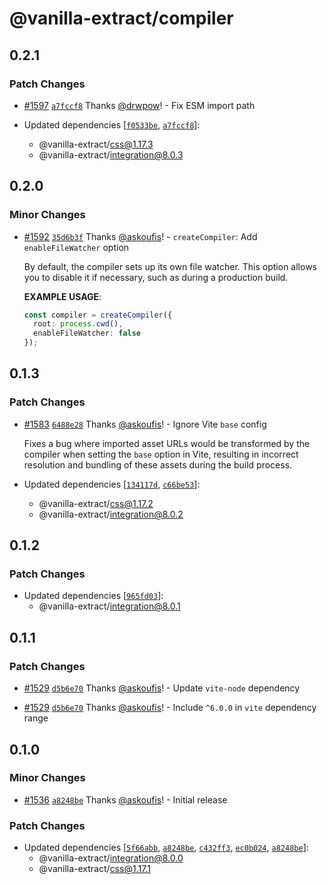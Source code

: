 # @vanilla-extract/compiler

## 0.2.1

### Patch Changes

- [#1597](https://github.com/vanilla-extract-css/vanilla-extract/pull/1597) [`a7fccf8`](https://github.com/vanilla-extract-css/vanilla-extract/commit/a7fccf8a2626d610c060e095e0b9fb48a4ca5c9e) Thanks [@drwpow](https://github.com/drwpow)! - Fix ESM import path

- Updated dependencies [[`f0533be`](https://github.com/vanilla-extract-css/vanilla-extract/commit/f0533be939e6835ae961e3dd10b764c0c052ee75), [`a7fccf8`](https://github.com/vanilla-extract-css/vanilla-extract/commit/a7fccf8a2626d610c060e095e0b9fb48a4ca5c9e)]:
  - @vanilla-extract/css@1.17.3
  - @vanilla-extract/integration@8.0.3

## 0.2.0

### Minor Changes

- [#1592](https://github.com/vanilla-extract-css/vanilla-extract/pull/1592) [`35d6b3f`](https://github.com/vanilla-extract-css/vanilla-extract/commit/35d6b3fe5d297dc76f1629a9f54f21d0f97e7c9f) Thanks [@askoufis](https://github.com/askoufis)! - `createCompiler`: Add `enableFileWatcher` option

  By default, the compiler sets up its own file watcher.
  This option allows you to disable it if necessary, such as during a production build.

  **EXAMPLE USAGE**:

  ```ts
  const compiler = createCompiler({
    root: process.cwd(),
    enableFileWatcher: false
  });
  ```

## 0.1.3

### Patch Changes

- [#1583](https://github.com/vanilla-extract-css/vanilla-extract/pull/1583) [`6488e28`](https://github.com/vanilla-extract-css/vanilla-extract/commit/6488e28337106582231b418778c884f26e393219) Thanks [@askoufis](https://github.com/askoufis)! - Ignore Vite `base` config

  Fixes a bug where imported asset URLs would be transformed by the compiler when setting the `base` option in Vite, resulting in incorrect resolution and bundling of these assets during the build process.

- Updated dependencies [[`134117d`](https://github.com/vanilla-extract-css/vanilla-extract/commit/134117d32e25d92edc24c8c863d757294d7b5df8), [`c66be53`](https://github.com/vanilla-extract-css/vanilla-extract/commit/c66be53d600802b2922da1d6034e2a5ff3fbbcae)]:
  - @vanilla-extract/css@1.17.2
  - @vanilla-extract/integration@8.0.2

## 0.1.2

### Patch Changes

- Updated dependencies [[`965fd03`](https://github.com/vanilla-extract-css/vanilla-extract/commit/965fd03ff26dd324ec24734aa7700f1fe89bd483)]:
  - @vanilla-extract/integration@8.0.1

## 0.1.1

### Patch Changes

- [#1529](https://github.com/vanilla-extract-css/vanilla-extract/pull/1529) [`d5b6e70`](https://github.com/vanilla-extract-css/vanilla-extract/commit/d5b6e70f44a3d4f03e113fe78e0605b358e9c0d7) Thanks [@askoufis](https://github.com/askoufis)! - Update `vite-node` dependency

- [#1529](https://github.com/vanilla-extract-css/vanilla-extract/pull/1529) [`d5b6e70`](https://github.com/vanilla-extract-css/vanilla-extract/commit/d5b6e70f44a3d4f03e113fe78e0605b358e9c0d7) Thanks [@askoufis](https://github.com/askoufis)! - Include `^6.0.0` in `vite` dependency range

## 0.1.0

### Minor Changes

- [#1536](https://github.com/vanilla-extract-css/vanilla-extract/pull/1536) [`a8248be`](https://github.com/vanilla-extract-css/vanilla-extract/commit/a8248befac51aa51d771b9b22a46209b1fd1e3b3) Thanks [@askoufis](https://github.com/askoufis)! - Initial release

### Patch Changes

- Updated dependencies [[`5f66abb`](https://github.com/vanilla-extract-css/vanilla-extract/commit/5f66abbd607e76d491bbb7b9bfe9c64c882a53e8), [`a8248be`](https://github.com/vanilla-extract-css/vanilla-extract/commit/a8248befac51aa51d771b9b22a46209b1fd1e3b3), [`c432ff3`](https://github.com/vanilla-extract-css/vanilla-extract/commit/c432ff33a8aead2c94fa6a4fcc9fcb1d7990427d), [`ec0b024`](https://github.com/vanilla-extract-css/vanilla-extract/commit/ec0b024fd19c133c233445f9e860626d104f9d97), [`a8248be`](https://github.com/vanilla-extract-css/vanilla-extract/commit/a8248befac51aa51d771b9b22a46209b1fd1e3b3)]:
  - @vanilla-extract/integration@8.0.0
  - @vanilla-extract/css@1.17.1
